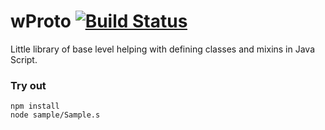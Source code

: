 # wProto [![Build Status](https://travis-ci.org/Wandalen/wProto.svg?branch=master)](https://travis-ci.org/Wandalen/wProto)

Little library of base level helping with defining classes and mixins in Java Script.

### Try out
```
npm install
node sample/Sample.s
```

























